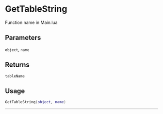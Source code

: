 # GetTableString
Function name in Main.lua
## Parameters
`object`, `name`
## Returns
`tableName`
## Usage
```lua
GetTableString(object, name)
```
---
